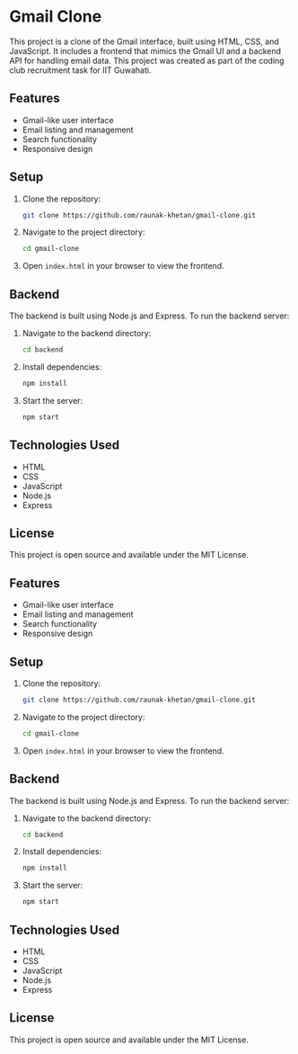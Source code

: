 # Gmail Clone


This project is a clone of the Gmail interface, built using HTML, CSS, and JavaScript. It includes a frontend that mimics the Gmail UI and a backend API for handling email data. This project was created as part of the coding club recruitment task for IIT Guwahati.

## Features

- Gmail-like user interface
- Email listing and management
- Search functionality
- Responsive design

## Setup

1. Clone the repository:
   ```bash
   git clone https://github.com/raunak-khetan/gmail-clone.git
   ```

2. Navigate to the project directory:
   ```bash
   cd gmail-clone
   ```

3. Open `index.html` in your browser to view the frontend.

## Backend

The backend is built using Node.js and Express. To run the backend server:

1. Navigate to the backend directory:
   ```bash
   cd backend
   ```

2. Install dependencies:
   ```bash
   npm install
   ```

3. Start the server:
   ```bash
   npm start
   ```

## Technologies Used

- HTML
- CSS
- JavaScript
- Node.js
- Express

## License

This project is open source and available under the MIT License.

## Features

- Gmail-like user interface
- Email listing and management
- Search functionality
- Responsive design

## Setup

1. Clone the repository:
   ```bash
   git clone https://github.com/raunak-khetan/gmail-clone.git
   ```

2. Navigate to the project directory:
   ```bash
   cd gmail-clone
   ```

3. Open `index.html` in your browser to view the frontend.

## Backend

The backend is built using Node.js and Express. To run the backend server:

1. Navigate to the backend directory:
   ```bash
   cd backend
   ```

2. Install dependencies:
   ```bash
   npm install
   ```

3. Start the server:
   ```bash
   npm start
   ```

## Technologies Used

- HTML
- CSS
- JavaScript
- Node.js
- Express

## License

This project is open source and available under the MIT License.
